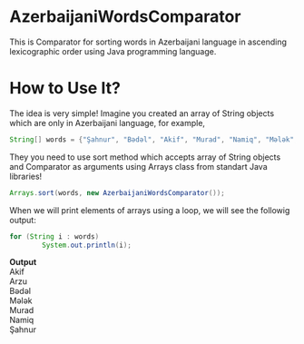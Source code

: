 # AzerbaijaniWordsComparator
This is Comparator for sorting words in Azerbaijani language in ascending lexicographic order using Java programming language.
# How to Use It?
The idea is very simple! Imagine you created an array of String objects which are only in Azerbaijani language, for example,

```java 
String[] words = {"Şahnur", "Bədəl", "Akif", "Murad", "Namiq", "Mələk", "Arzu"};
```

They you need to use sort method which accepts array of String objects and Comparator as arguments using Arrays class from standart Java libraries!

```java 
Arrays.sort(words, new AzerbaijaniWordsComparator());
```

When we will print elements of arrays using a loop, we will see the followig output:

```java
for (String i : words) 
        System.out.println(i);
```

**Output**<br />Akif<br />Arzu<br />Bədəl<br />Mələk<br />Murad<br />Namiq<br />Şahnur<br />

        
